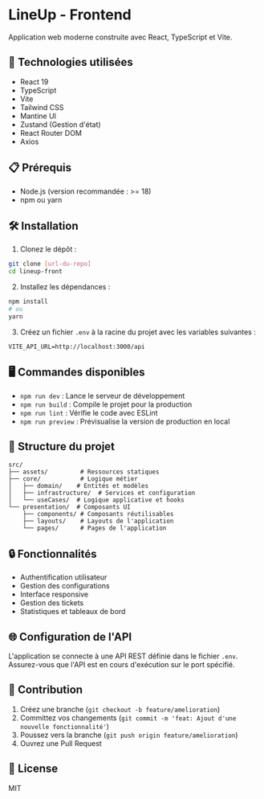 # LineUp - Frontend

Application web moderne construite avec React, TypeScript et Vite.

## 🚀 Technologies utilisées

- React 19
- TypeScript
- Vite
- Tailwind CSS
- Mantine UI
- Zustand (Gestion d'état)
- React Router DOM
- Axios

## 📋 Prérequis

- Node.js (version recommandée : >= 18)
- npm ou yarn

## 🛠️ Installation

1. Clonez le dépôt :
```bash
git clone [url-du-repo]
cd lineup-front
```

2. Installez les dépendances :
```bash
npm install
# ou
yarn
```

3. Créez un fichier `.env` à la racine du projet avec les variables suivantes :
```
VITE_API_URL=http://localhost:3000/api
```

## 🖥️ Commandes disponibles

- `npm run dev` : Lance le serveur de développement
- `npm run build` : Compile le projet pour la production
- `npm run lint` : Vérifie le code avec ESLint
- `npm run preview` : Prévisualise la version de production en local

## 📁 Structure du projet

```
src/
├── assets/         # Ressources statiques
├── core/           # Logique métier
│   ├── domain/    # Entités et modèles
│   ├── infrastructure/  # Services et configuration
│   └── useCases/  # Logique applicative et hooks
└── presentation/  # Composants UI
    ├── components/ # Composants réutilisables
    ├── layouts/    # Layouts de l'application
    └── pages/      # Pages de l'application
```

## 🔒 Fonctionnalités

- Authentification utilisateur
- Gestion des configurations
- Interface responsive
- Gestion des tickets
- Statistiques et tableaux de bord

## 🌐 Configuration de l'API

L'application se connecte à une API REST définie dans le fichier `.env`. Assurez-vous que l'API est en cours d'exécution sur le port spécifié.

## 👥 Contribution

1. Créez une branche (`git checkout -b feature/amelioration`)
2. Committez vos changements (`git commit -m 'feat: Ajout d'une nouvelle fonctionnalité'`)
3. Poussez vers la branche (`git push origin feature/amelioration`)
4. Ouvrez une Pull Request

## 📝 License

MIT